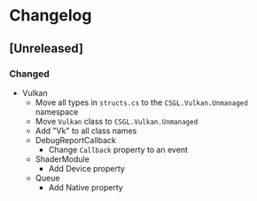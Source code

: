 # Changelog

## [Unreleased]
### Changed
- Vulkan
  - Move all types in `structs.cs` to the `CSGL.Vulkan.Unmanaged` namespace
  - Move `Vulkan` class to `CSGL.Vulkan.Unmanaged`
  - Add "Vk" to all class names
  - DebugReportCallback
    - Change `Callback` property to an event
  - ShaderModule
    - Add Device property
  - Queue
    - Add Native property